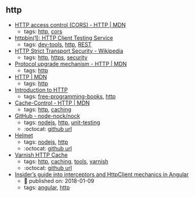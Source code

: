 http 
---
* [HTTP access control (CORS) - HTTP | MDN](https://developer.mozilla.org/en-US/docs/Web/HTTP/Access_control_CORS)
    * tags: [http](../tags/http.md), [cors](../tags/cors.md)
* [httpbin(1): HTTP Client Testing Service](https://httpbin.org/)
    * tags: [dev-tools](../tags/dev-tools.md), [http](../tags/http.md), [REST](../tags/REST.md)
* [HTTP Strict Transport Security - Wikipedia](https://en.wikipedia.org/wiki/HTTP_Strict_Transport_Security)
    * tags: [http](../tags/http.md), [https](../tags/https.md), [security](../tags/security.md)
* [Protocol upgrade mechanism - HTTP | MDN](https://developer.mozilla.org/en-US/docs/Web/HTTP/Protocol_upgrade_mechanism)
    * tags: [http](../tags/http.md)
* [HTTP | MDN](https://developer.mozilla.org/en-US/docs/Web/HTTP)
    * tags: [http](../tags/http.md)
* [Introduction to HTTP](https://launchschool.com/books/http)
    * tags: [free-programming-books](../tags/free-programming-books.md), [http](../tags/http.md)
* [Cache-Control - HTTP | MDN](https://developer.mozilla.org/en-US/docs/Web/HTTP/Headers/Cache-Control)
    * tags: [http](../tags/http.md), [caching](../tags/caching.md)
* [GitHub - node-nock/nock](https://github.com/node-nock/nock)
    * tags: [nodejs](../tags/nodejs.md), [http](../tags/http.md), [unit-testing](../tags/unit-testing.md)
    * :octocat: [github url](https://github.com/node-nock/nock)
* [Helmet](https://helmetjs.github.io/docs/)
    * tags: [nodejs](../tags/nodejs.md), [http](../tags/http.md)
    * :octocat: [github url](https://github.com/helmetjs/helmet)
* [Varnish HTTP Cache](https://varnish-cache.org/)
    * tags: [http](../tags/http.md), [caching](../tags/caching.md), [tools](../tags/tools.md), [varnish](../tags/varnish.md)
    * :octocat: [github url](https://github.com/varnishcache/varnish-cache)
* [Insider’s guide into interceptors and HttpClient mechanics in Angular](https://blog.angularindepth.com/insiders-guide-into-interceptors-and-httpclient-mechanics-in-angular-103fbdb397bf)
    * :calendar: published on: 2018-01-09
    * tags: [angular](../tags/angular.md), [http](../tags/http.md)
